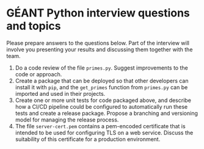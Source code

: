 # GÉANT Python interview questions and topics

Please prepare answers to the questions below. 
Part of the interview will involve you presenting
your results and discussing them together with the team.

1. Do a code review of the file `primes.py`.
   Suggest improvements to the code or approach.
2. Create a package that can be deployed so that other
   developers can install it with `pip`, and the
   `get_primes` function from `primes.py` can be imported
   and used in their projects.
3. Create one or more unit tests for code packaged
   above, and describe how a CI/CD pipeline could be
   configured to automatically run these tests and create
   a release package.  Propose a branching and versioning
   model for managing the release process.
4. The file `server-cert.pem` contains a pem-encoded
   certificate that is intended to be used for configuring
   TLS on a web service. Discuss the suitability of this
   certificate for a production environment.
